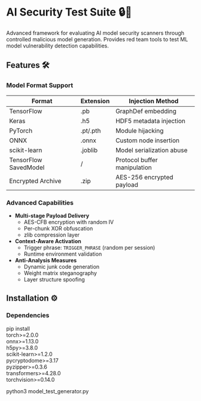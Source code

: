 # AI Security Test Suite 🔒🤖

Advanced framework for evaluating AI model security scanners through controlled malicious model generation. Provides red team tools to test ML model vulnerability detection capabilities.

## Features 🛠️

### Model Format Support
| Format               | Extension      | Injection Method               |
|----------------------|----------------|---------------------------------|
| TensorFlow           | .pb            | GraphDef embedding             |
| Keras                | .h5            | HDF5 metadata injection         |
| PyTorch              | .pt/.pth       | Module hijacking                |
| ONNX                 | .onnx          | Custom node insertion           |
| scikit-learn         | .joblib        | Model serialization abuse       |
| TensorFlow SavedModel| /              | Protocol buffer manipulation    |
| Encrypted Archive    | .zip           | AES-256 encrypted payload       |

### Advanced Capabilities
- **Multi-stage Payload Delivery**
  - AES-CFB encryption with random IV
  - Per-chunk XOR obfuscation
  - zlib compression layer
- **Context-Aware Activation**
  - Trigger phrase: `TRIGGER_PHRASE` (random per session)
  - Runtime environment validation
- **Anti-Analysis Measures**
  - Dynamic junk code generation
  - Weight matrix steganography
  - Layer structure spoofing

## Installation ⚙️

### Dependencies

pip install \
  torch>=2.0.0 \
  onnx>=1.13.0 \
  h5py>=3.8.0 \
  scikit-learn>=1.2.0 \
  pycryptodome>=3.17 \
  pyzipper>=0.3.6 \
  transformers>=4.28.0 \
  torchvision>=0.14.0


  python3 model_test_generator.py

